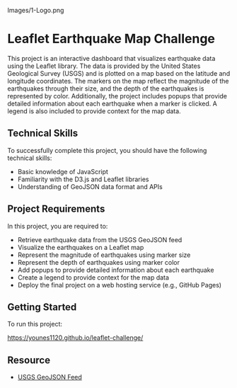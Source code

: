 Images/1-Logo.png

# Leaflet Earthquake Map Challenge

This project is an interactive dashboard that visualizes earthquake data using the Leaflet library. The data is provided by the United States Geological Survey (USGS) and is plotted on a map based on the latitude and longitude coordinates. The markers on the map reflect the magnitude of the earthquakes through their size, and the depth of the earthquakes is represented by color. Additionally, the project includes popups that provide detailed information about each earthquake when a marker is clicked. A legend is also included to provide context for the map data.

 

## Technical Skills

To successfully complete this project, you should have the following technical skills:

- Basic knowledge of JavaScript
- Familiarity with the D3.js and Leaflet libraries
- Understanding of GeoJSON data format and APIs


## Project Requirements

In this project, you are required to:

- Retrieve earthquake data from the USGS GeoJSON feed
- Visualize the earthquakes on a Leaflet map
- Represent the magnitude of earthquakes using marker size
- Represent the depth of earthquakes using marker color
- Add popups to provide detailed information about each earthquake
- Create a legend to provide context for the map data
- Deploy the final project on a web hosting service (e.g., GitHub Pages)

## Getting Started

To run this project:

https://younes1120.github.io/leaflet-challenge/

## Resource



- [USGS GeoJSON Feed](https://earthquake.usgs.gov/earthquakes/feed/v1.0/geojson.php)
